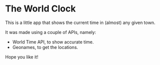# The World Clock


This is a little app that shows the current time in (almost) any given town.

It was made using a couple of APIs, namely:
- World Time API, to show accurate time.
- Geonames, to get the locations.

Hope you like it!

